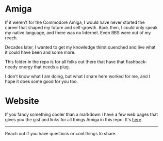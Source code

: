 # Amiga
If it weren’t for the Commodore Amiga, I would have never started the career that shaped my future and self-growth. Back then, I could only speak my native language, and there was no Internet. Even BBS were out of my reach.

Decades later, I wanted to get my knowledge thirst quenched and live what it could have been and some more.

This folder in the repo is for all folks out there that have that flashback-needy energy that needs a plug.

I don't know what I am doing, but what I share here worked for me, and I hope it does some good for you too.

# Website
If you fancy something cooler than a markdown I have a few web pages that gives you the gist and links for all things Amiga in this repo. It's [here](https://ginnov.github.io/littlethings/).

---
Reach out if you have questions or cool things to share.
